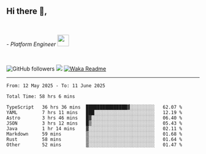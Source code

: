 <h2>Hi there  👋,</h2> </br>

<p><em>- Platform Engineer <img src="https://media.giphy.com/media/WUlplcMpOCEmTGBtBW/giphy.gif" width="30"> 
</em></p></br>


<!--[![Linkedin: prandogabriel](https://img.shields.io/badge/-prandogabriel-blue?style=flat-square&logo=Linkedin&logoColor=white&link=https://www.linkedin.com/in/prandogabriel/)](https://www.linkedin.com/in/prandogabriel)-->
![GitHub followers](https://img.shields.io/github/followers/prandogabriel?label=Follow&style=social)
![](https://komarev.com/ghpvc/?username=prandogabriel)
[![Waka Readme](https://github.com/prandogabriel/prandogabriel/actions/workflows/update-stats.yml.yml/badge.svg)](https://github.com/prandogabriel/prandogabriel/actions/workflows/update-stats.yml.yml)

---

<!--START_SECTION:waka-->

```golang
From: 12 May 2025 - To: 11 June 2025

Total Time: 58 hrs 6 mins

TypeScript   36 hrs 36 mins  ███████████████▓░░░░░░░░░   62.07 %
YAML         7 hrs 11 mins   ███░░░░░░░░░░░░░░░░░░░░░░   12.19 %
Astro        3 hrs 46 mins   █▓░░░░░░░░░░░░░░░░░░░░░░░   06.40 %
JSON         3 hrs 12 mins   █▒░░░░░░░░░░░░░░░░░░░░░░░   05.43 %
Java         1 hr 14 mins    ▓░░░░░░░░░░░░░░░░░░░░░░░░   02.11 %
Markdown     59 mins         ▒░░░░░░░░░░░░░░░░░░░░░░░░   01.68 %
Rust         58 mins         ▒░░░░░░░░░░░░░░░░░░░░░░░░   01.64 %
Other        52 mins         ▒░░░░░░░░░░░░░░░░░░░░░░░░   01.47 %
```

<!--END_SECTION:waka-->
